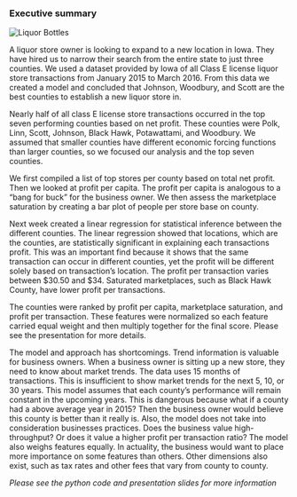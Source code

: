 ### Executive summary

![Liquor Bottles](http://www.thecarycompany.com/media/img/page/glass-liquor-bottles.png "Liquor Bottles")

A liquor store owner is looking to expand to a new location in Iowa. They have hired us to narrow their search from the entire state to just three counties. We used a dataset provided by Iowa of all Class E license liquor store transactions from January 2015 to March 2016. From this data we created a model and concluded that Johnson, Woodbury, and Scott are the best counties to establish a new liquor store in.

Nearly half of all class E license store transactions occurred in the top seven performing counties based on net profit. These counties were Polk, Linn, Scott, Johnson, Black Hawk, Potawattami, and Woodbury. We assumed that smaller counties have different economic forcing functions than larger counties, so we focused our analysis and the top seven counties.

We first compiled a list of top stores per county based on total net profit. Then we looked at profit per capita. The profit per capita is analogous to a “bang for buck” for the business owner. We then assess the marketplace saturation by creating a bar plot of people per store base on county. 

Next week created a linear regression for statistical inference between the different counties. The linear regression showed that locations, which are the counties, are statistically significant in explaining each transactions profit. This was an important find because it shows that the same transaction can occur in different counties, yet the profit will be different solely based on transaction’s location. The profit per transaction varies between $30.50 and $34. Saturated marketplaces, such as Black Hawk County, have lower profit per transactions.

The counties were ranked by profit per capita, marketplace saturation, and profit per transaction. These features were normalized so each feature carried equal weight and then multiply together for the final score. Please see the presentation for more details.

The model and approach has shortcomings. Trend information is valuable for business owners. When a business owner is sitting up a new store, they need to know about market trends. The data uses 15 months of transactions. This is insufficient to show market trends for the next 5, 10, or 30 years. This model assumes that each county’s performance will remain constant in the upcoming years. This is dangerous because what if a county had a above average year in 2015? Then the business owner would believe this county is better than it really is. Also, the model does not take into consideration businesses practices. Does the business value high-throughput? Or does it value a higher profit per transaction ratio? The model also weighs features equally. In actuality, the business would want to place more importance on some features than others. Other dimensions also exist, such as tax rates and other fees that vary from county to county.

*Please see the python code and presentation slides for more information*
